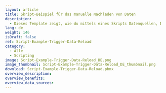 ```yaml
---
layout: article
title: Skript-Beispiel für das manuelle Nachladen von Daten
description: 
  - Dieses Template zeigt, wie du mittels eines Skripts Datenquellen, Dataflows und Reload flows manuell nachladen kannst.
lang: de
weight: 146
isDraft: false
ref: Script-Example-Trigger-Data-Reload
category:
  - Alle
  - Scripting
image: Script-Example-Trigger-Data-Reload_DE.png
image_thumbnail: Script-Example-Trigger-Data-Reload_DE_thumbnail.png
download: Script-Example-Trigger-Data-Reload.pbmx
overview_description:
overview_benefits:
overview_data_sources:
---
```

